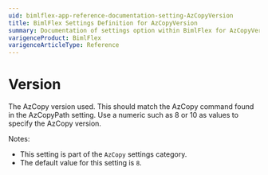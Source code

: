 ```yaml
---
uid: bimlflex-app-reference-documentation-setting-AzCopyVersion
title: BimlFlex Settings Definition for AzCopyVersion
summary: Documentation of settings option within BimlFlex for AzCopyVersion
varigenceProduct: BimlFlex
varigenceArticleType: Reference
---
```


# Version

The AzCopy version used. This should match the AzCopy command found in the AzCopyPath setting. Use a numeric such as 8 or 10 as values to specify the AzCopy version.

Notes:

* This setting is part of the `AzCopy` settings category.
* The default value for this setting is `8`.
